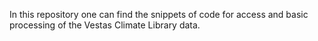 In this repository one can find the snippets of code for access and basic processing of the Vestas Climate Library data.
